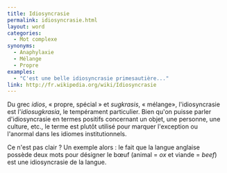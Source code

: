 ```yaml
---
title: Idiosyncrasie
permalink: idiosyncrasie.html
layout: word
categories:
  - Mot complexe
synonyms:
  - Anaphylaxie
  - Mélange
  - Propre
examples:
  - "C'est une belle idiosyncrasie primesautière..."
link: http://fr.wikipedia.org/wiki/Idiosyncrasie
---
```


Du grec *idios*, « propre, spécial » et *sugkrasis*, « mélange», l'idiosyncrasie est l'*idiosugkrasia*, le tempérament particulier. Bien qu'on puisse parler d'idiosyncrasie en termes positifs concernant un objet, une personne, une culture, etc., le terme est plutôt utilisé pour marquer l'exception ou l'anormal dans les idiomes institutionnels.

Ce n'est pas clair ? Un exemple alors : le fait que la langue anglaise possède deux mots pour désigner le bœuf (animal = *ox* et viande = *beef*) est une idiosyncrasie de la langue.

